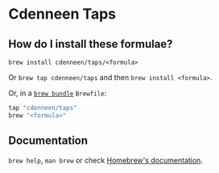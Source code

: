 # Cdenneen Taps

## How do I install these formulae?

`brew install cdenneen/taps/<formula>`

Or `brew tap cdenneen/taps` and then `brew install <formula>`.

Or, in a [`brew bundle`](https://github.com/Homebrew/homebrew-bundle) `Brewfile`:

```ruby
tap "cdenneen/taps"
brew "<formula>"
```

## Documentation

`brew help`, `man brew` or check [Homebrew's documentation](https://docs.brew.sh).
